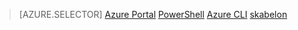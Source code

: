 > [AZURE.SELECTOR]
[Azure Portal](../articles/load-balancer/load-balancer-get-started-ilb-arm-portal.md)
[PowerShell](../articles/load-balancer/load-balancer-get-started-ilb-arm-ps.md)
[Azure CLI](../articles/load-balancer/load-balancer-get-started-ilb-arm-cli.md)
[skabelon](../articles/load-balancer/load-balancer-get-started-ilb-arm-template.md)
